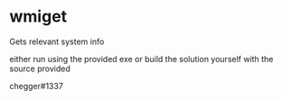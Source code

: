 # wmiget
Gets relevant system info

either run using the provided exe or build the solution yourself with the source provided

chegger#1337

